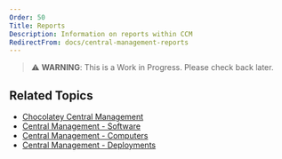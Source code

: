 ```yaml
---
Order: 50
Title: Reports
Description: Information on reports within CCM
RedirectFrom: docs/central-management-reports
---
```


> ⚠️ **WARNING**: This is a Work in Progress. Please check back later.

## Related Topics

* [Chocolatey Central Management](./)
* [Central Management - Software](./software)
* [Central Management - Computers](./computers)
* [Central Management - Deployments](./deployments)
